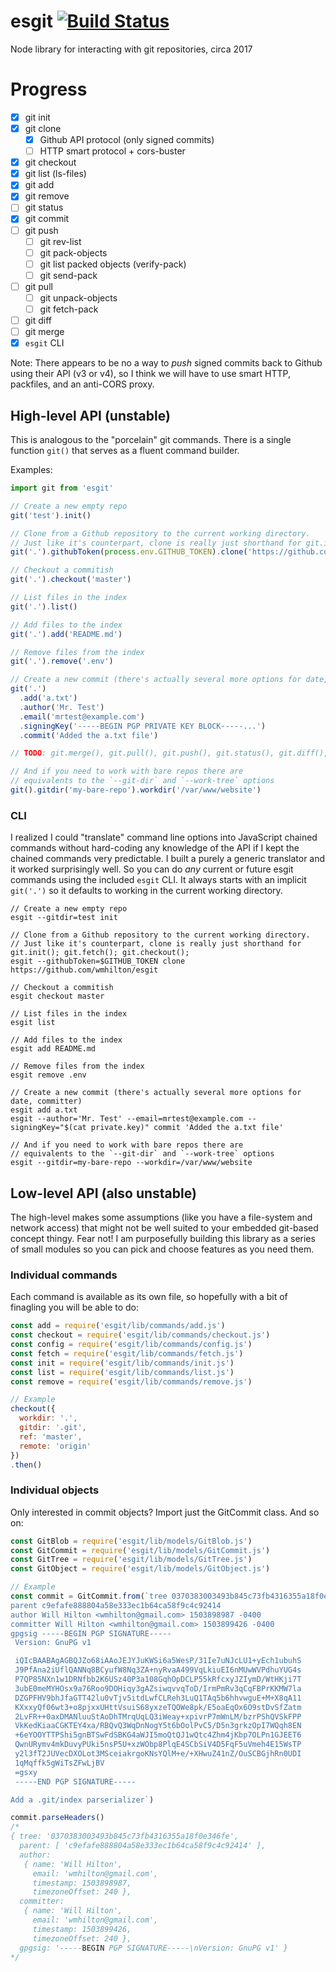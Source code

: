 # esgit [![Build Status](https://travis-ci.org/wmhilton/esgit.svg?branch=master)](https://travis-ci.org/wmhilton/esgit)
Node library for interacting with git repositories, circa 2017

# Progress
- [x] git init
- [x] git clone
  - [x] Github API protocol (only signed commits)
  - [ ] HTTP smart protocol + cors-buster
- [x] git checkout
- [x] git list (ls-files)
- [x] git add
- [x] git remove
- [ ] git status
- [x] git commit
- [ ] git push
  - [ ] git rev-list
  - [ ] git pack-objects
  - [ ] git list packed objects (verify-pack)
  - [ ] git send-pack
- [ ] git pull
  - [ ] git unpack-objects
  - [ ] git fetch-pack
- [ ] git diff
- [ ] git merge
- [x] `esgit` CLI

Note: There appears to be no a way to *push* signed commits back to Github using their API (v3 or v4), so I think we will have to use smart HTTP, packfiles, and an anti-CORS proxy.

## High-level API (unstable)

This is analogous to the "porcelain" git commands. There is a single function `git()` that serves as a fluent command builder.

Examples:

```js
import git from 'esgit'

// Create a new empty repo
git('test').init()

// Clone from a Github repository to the current working directory.
// Just like it's counterpart, clone is really just shorthand for git.init(); git.fetch(); git.checkout();
git('.').githubToken(process.env.GITHUB_TOKEN).clone('https://github.com/wmhilton/esgit')

// Checkout a commitish
git('.').checkout('master')

// List files in the index
git('.').list()

// Add files to the index
git('.').add('README.md')

// Remove files from the index
git('.').remove('.env')

// Create a new commit (there's actually several more options for date, committer)
git('.')
  .add('a.txt')
  .author('Mr. Test')
  .email('mrtest@example.com')
  .signingKey('-----BEGIN PGP PRIVATE KEY BLOCK-----...')
  .commit('Added the a.txt file')

// TODO: git.merge(), git.pull(), git.push(), git.status(), git.diff(), git.tag(), git.branch(), etc

// And if you need to work with bare repos there are
// equivalents to the `--git-dir` and `--work-tree` options
git().gitdir('my-bare-repo').workdir('/var/www/website')
```

### CLI

I realized I could "translate" command line options into JavaScript chained commands
without hard-coding any knowledge of the API if I kept the chained commands very predictable.
I built a purely a generic translator and it worked surprisingly well.
So you can do *any* current or future esgit commands using the included `esgit` CLI.
It always starts with an implicit `git('.')` so it defaults to working in the
current working directory.

```
// Create a new empty repo
esgit --gitdir=test init

// Clone from a Github repository to the current working directory.
// Just like it's counterpart, clone is really just shorthand for git.init(); git.fetch(); git.checkout();
esgit --githubToken=$GITHUB_TOKEN clone https://github.com/wmhilton/esgit

// Checkout a commitish
esgit checkout master

// List files in the index
esgit list

// Add files to the index
esgit add README.md

// Remove files from the index
esgit remove .env

// Create a new commit (there's actually several more options for date, committer)
esgit add a.txt
esgit --author='Mr. Test' --email=mrtest@example.com --signingKey="$(cat private.key)" commit 'Added the a.txt file'

// And if you need to work with bare repos there are
// equivalents to the `--git-dir` and `--work-tree` options
esgit --gitdir=my-bare-repo --workdir=/var/www/website
```

## Low-level API (also unstable)

The high-level makes some assumptions (like you have a file-system and network access) that might not be well suited
to your embedded git-based concept thingy. Fear not! I am
purposefully building this library as a series of small modules
so you can pick and choose features as you need them.

### Individual commands

Each command is available as its own file, so hopefully with
a bit of finagling you will be able to do:

```js
const add = require('esgit/lib/commands/add.js')
const checkout = require('esgit/lib/commands/checkout.js')
const config = require('esgit/lib/commands/config.js')
const fetch = require('esgit/lib/commands/fetch.js')
const init = require('esgit/lib/commands/init.js')
const list = require('esgit/lib/commands/list.js')
const remove = require('esgit/lib/commands/remove.js')

// Example
checkout({
  workdir: '.',
  gitdir: '.git',
  ref: 'master',
  remote: 'origin'
})
.then()

```

### Individual objects

Only interested in commit objects? Import just the GitCommit class. And so on:

```js
const GitBlob = require('esgit/lib/models/GitBlob.js')
const GitCommit = require('esgit/lib/models/GitCommit.js')
const GitTree = require('esgit/lib/models/GitTree.js')
const GitObject = require('esgit/lib/models/GitObject.js')

// Example
const commit = GitCommit.from(`tree 0370383003493b845c73fb4316355a18f0e346fe
parent c9efafe888804a58e333ec1b64ca58f9c4c92414
author Will Hilton <wmhilton@gmail.com> 1503898987 -0400
committer Will Hilton <wmhilton@gmail.com> 1503899426 -0400
gpgsig -----BEGIN PGP SIGNATURE-----
 Version: GnuPG v1

 iQIcBAABAgAGBQJZo68iAAoJEJYJuKWSi6a5WesP/31Ie7uNJcLU1+yEch1ubuhS
 J9PfAna2iUflQANNq8BCyufW8Nq3ZA+nyRvaA499VqLkiuEI6nMUwWVPdhuYUG4s
 P7QP85NXn1w1DRNfbb2K6USz40P3a108GqhOpDCLP55kRfcxyJZIymD/WtHKji7T
 3ubE0meMYHOsx9a76Roo9DOHiqy3gAZsiwqvvqToD/IrmPmRv3qCqFBPrKKMW7la
 DZGPFHV9bhJfaGTT42lu0vTjv5itdLwfCLReh3LuQ1TAq5b6hhvwguE+M+X8qA11
 KXxxyQf06wt3+o8pjxxUHttVsuiS68yxzeTQOWe8pk/E5oaEqOx6O9stDvSfZatm
 2LvFR++0axDMANluuStAoDhTMrqUqLQ3iWeay+xpivrP7mWnLM/bzrPShQVSkFPP
 VkKedKiaaCGKTEY4xa/RBQvQ3WqDnNogY5t6bOolPvC5/D5n3grkzOpI7WQqh8EN
 +6eYOOYTTPShi5gnBTSwFdSBKG4aWJI5moQtQJ1wQtc4Zhm4jKbp7OLPn1GJEET6
 QwnURymv4mkDuvyPUki5nsP5U+xzWObp8PlqE4SCbSiV4D5FqF5uVmeh4E15WsTP
 y2l3fT2JUVecDXOLot3MSceiakrgoKNsYQlM+e/+XHwuZ41nZ/OuSCBGjhRn0UDI
 1qMqffk5gWiTsZFwLjBV
 =gsxy
 -----END PGP SIGNATURE-----

Add a .git/index parserializer`)

commit.parseHeaders()
/*
{ tree: '0370383003493b845c73fb4316355a18f0e346fe',
  parent: [ 'c9efafe888804a58e333ec1b64ca58f9c4c92414' ],
  author:
   { name: 'Will Hilton',
     email: 'wmhilton@gmail.com',
     timestamp: 1503898987,
     timezoneOffset: 240 },
  committer:
   { name: 'Will Hilton',
     email: 'wmhilton@gmail.com',
     timestamp: 1503899426,
     timezoneOffset: 240 },
  gpgsig: '-----BEGIN PGP SIGNATURE-----\nVersion: GnuPG v1' }
*/
```

